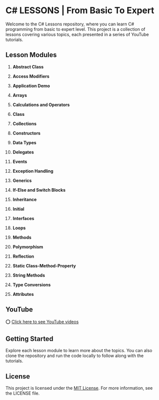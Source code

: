 # C# LESSONS | From Basic To Expert

Welcome to the C# Lessons repository, where you can learn C# programming from basic to expert level. This project is a collection of lessons covering various topics, each presented in a series of YouTube tutorials.

## Lesson Modules

1. **Abstract Class**

2. **Access Modifiers**

3. **Application Demo**

4. **Arrays**

5. **Calculations and Operators**

6. **Class**

7. **Collections**

8. **Constructors**

9. **Data Types**

10. **Delegates**

11. **Events**

12. **Exception Handling**

13. **Generics**

14. **If-Else and Switch Blocks**

15. **Inheritance**

16. **Initial**

17. **Interfaces**

18. **Loops**

19. **Methods**

20. **Polymorphism**

21. **Reflection**

22. **Static Class-Method-Property**

23. **String Methods**

24. **Type Conversions**

25. **Attributes**

## YouTube

⭕ [Click here to see YouTube videos](https://www.youtube.com/playlist?list=PLUGOSPRUV32Ihj5ZBUoceHPuXlsRM94Ii) 

## Getting Started

Explore each lesson module to learn more about the topics. You can also clone the repository and run the code locally to follow along with the tutorials.

## License

This project is licensed under the [MIT License](LICENSE). For more information, see the LICENSE file.

